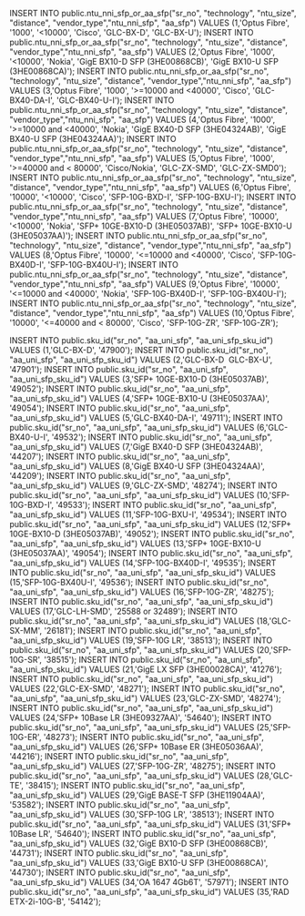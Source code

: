 INSERT INTO public.ntu_nni_sfp_or_aa_sfp("sr_no", "technology", "ntu_size", "distance", "vendor_type","ntu_nni_sfp", "aa_sfp") VALUES (1,'Optus Fibre', '1000', '<10000', 'Cisco', 'GLC-BX-D', 'GLC-BX-U');
INSERT INTO public.ntu_nni_sfp_or_aa_sfp("sr_no", "technology", "ntu_size", "distance", "vendor_type","ntu_nni_sfp", "aa_sfp") VALUES (2,'Optus Fibre', '1000', '<10000', 'Nokia', 'GigE BX10-D SFP (3HE00868CB)', 'GigE BX10-U SFP (3HE00868CA)');
INSERT INTO public.ntu_nni_sfp_or_aa_sfp("sr_no", "technology", "ntu_size", "distance", "vendor_type","ntu_nni_sfp", "aa_sfp") VALUES (3,'Optus Fibre', '1000', '>=10000 and <40000', 'Cisco', 'GLC-BX40-DA-I', 'GLC-BX40-U-I');
INSERT INTO public.ntu_nni_sfp_or_aa_sfp("sr_no", "technology", "ntu_size", "distance", "vendor_type","ntu_nni_sfp", "aa_sfp") VALUES (4,'Optus Fibre', '1000', '>=10000 and <40000', 'Nokia', 'GigE BX40-D SFP (3HE04324AB)', 'GigE BX40-U SFP (3HE04324AA)');
INSERT INTO public.ntu_nni_sfp_or_aa_sfp("sr_no", "technology", "ntu_size", "distance", "vendor_type","ntu_nni_sfp", "aa_sfp") VALUES (5,'Optus Fibre', '1000', '>=40000 and < 80000', 'Cisco/Nokia', 'GLC-ZX-SMD', 'GLC-ZX-SMD0');
INSERT INTO public.ntu_nni_sfp_or_aa_sfp("sr_no", "technology", "ntu_size", "distance", "vendor_type","ntu_nni_sfp", "aa_sfp") VALUES (6,'Optus Fibre', '10000', '<10000', 'Cisco', 'SFP-10G-BXD-I', 'SFP-10G-BXU-I');
INSERT INTO public.ntu_nni_sfp_or_aa_sfp("sr_no", "technology", "ntu_size", "distance", "vendor_type","ntu_nni_sfp", "aa_sfp") VALUES (7,'Optus Fibre', '10000', '<10000', 'Nokia', 'SFP+ 10GE-BX10-D (3HE05037AB)', 'SFP+ 10GE-BX10-U (3HE05037AA)');
INSERT INTO public.ntu_nni_sfp_or_aa_sfp("sr_no", "technology", "ntu_size", "distance", "vendor_type","ntu_nni_sfp", "aa_sfp") VALUES (8,'Optus Fibre', '10000', '<=10000 and <40000', 'Cisco', 'SFP-10G-BX40D-I', 'SFP-10G-BX40U-I');
INSERT INTO public.ntu_nni_sfp_or_aa_sfp("sr_no", "technology", "ntu_size", "distance", "vendor_type","ntu_nni_sfp", "aa_sfp") VALUES (9,'Optus Fibre', '10000', '<=10000 and <40000', 'Nokia', 'SFP-10G-BX40D-I', 'SFP-10G-BX40U-I');
INSERT INTO public.ntu_nni_sfp_or_aa_sfp("sr_no", "technology", "ntu_size", "distance", "vendor_type","ntu_nni_sfp", "aa_sfp") VALUES (10,'Optus Fibre', '10000', '<=40000 and < 80000', 'Cisco', 'SFP-10G-ZR', 'SFP-10G-ZR');


INSERT INTO public.sku_id("sr_no", "aa_uni_sfp", "aa_uni_sfp_sku_id") VALUES (1,'GLC-BX-D', '47900');
INSERT INTO public.sku_id("sr_no", "aa_uni_sfp", "aa_uni_sfp_sku_id") VALUES (2,'GLC-BX-D  GLC-BX-U', '47901');
INSERT INTO public.sku_id("sr_no", "aa_uni_sfp", "aa_uni_sfp_sku_id") VALUES (3,'SFP+ 10GE-BX10-D (3HE05037AB)', '49052');
INSERT INTO public.sku_id("sr_no", "aa_uni_sfp", "aa_uni_sfp_sku_id") VALUES (4,'SFP+ 10GE-BX10-U (3HE05037AA)', '49054');
INSERT INTO public.sku_id("sr_no", "aa_uni_sfp", "aa_uni_sfp_sku_id") VALUES (5,'GLC-BX40-DA-I', '49711');
INSERT INTO public.sku_id("sr_no", "aa_uni_sfp", "aa_uni_sfp_sku_id") VALUES (6,'GLC-BX40-U-I', '49532');
INSERT INTO public.sku_id("sr_no", "aa_uni_sfp", "aa_uni_sfp_sku_id") VALUES (7,'GigE BX40-D SFP (3HE04324AB)', '44207');
INSERT INTO public.sku_id("sr_no", "aa_uni_sfp", "aa_uni_sfp_sku_id") VALUES (8,'GigE BX40-U SFP (3HE04324AA)', '44209');
INSERT INTO public.sku_id("sr_no", "aa_uni_sfp", "aa_uni_sfp_sku_id") VALUES (9,'GLC-ZX-SMD', '48274');
INSERT INTO public.sku_id("sr_no", "aa_uni_sfp", "aa_uni_sfp_sku_id") VALUES (10,'SFP-10G-BXD-I', '49533');
INSERT INTO public.sku_id("sr_no", "aa_uni_sfp", "aa_uni_sfp_sku_id") VALUES (11,'SFP-10G-BXU-I', '49534');
INSERT INTO public.sku_id("sr_no", "aa_uni_sfp", "aa_uni_sfp_sku_id") VALUES (12,'SFP+ 10GE-BX10-D (3HE05037AB)', '49052');
INSERT INTO public.sku_id("sr_no", "aa_uni_sfp", "aa_uni_sfp_sku_id") VALUES (13,'SFP+ 10GE-BX10-U (3HE05037AA)', '49054');
INSERT INTO public.sku_id("sr_no", "aa_uni_sfp", "aa_uni_sfp_sku_id") VALUES (14,'SFP-10G-BX40D-I', '49535');
INSERT INTO public.sku_id("sr_no", "aa_uni_sfp", "aa_uni_sfp_sku_id") VALUES (15,'SFP-10G-BX40U-I', '49536');
INSERT INTO public.sku_id("sr_no", "aa_uni_sfp", "aa_uni_sfp_sku_id") VALUES (16,'SFP-10G-ZR', '48275');
INSERT INTO public.sku_id("sr_no", "aa_uni_sfp", "aa_uni_sfp_sku_id") VALUES (17,'GLC-LH-SMD', '25588 or 32489');
INSERT INTO public.sku_id("sr_no", "aa_uni_sfp", "aa_uni_sfp_sku_id") VALUES (18,'GLC-SX-MM', '26181');
INSERT INTO public.sku_id("sr_no", "aa_uni_sfp", "aa_uni_sfp_sku_id") VALUES (19,'SFP-10G LR', '38513');
INSERT INTO public.sku_id("sr_no", "aa_uni_sfp", "aa_uni_sfp_sku_id") VALUES (20,'SFP-10G-SR', '38515');
INSERT INTO public.sku_id("sr_no", "aa_uni_sfp", "aa_uni_sfp_sku_id") VALUES (21,'GigE LX SFP (3HE00028CA)', '41276');
INSERT INTO public.sku_id("sr_no", "aa_uni_sfp", "aa_uni_sfp_sku_id") VALUES (22,'GLC-EX-SMD', '48271');
INSERT INTO public.sku_id("sr_no", "aa_uni_sfp", "aa_uni_sfp_sku_id") VALUES (23,'GLC-ZX-SMD', '48274');
INSERT INTO public.sku_id("sr_no", "aa_uni_sfp", "aa_uni_sfp_sku_id") VALUES (24,'SFP+ 10Base LR (3HE09327AA)', '54640');
INSERT INTO public.sku_id("sr_no", "aa_uni_sfp", "aa_uni_sfp_sku_id") VALUES (25,'SFP-10G-ER', '48273');
INSERT INTO public.sku_id("sr_no", "aa_uni_sfp", "aa_uni_sfp_sku_id") VALUES (26,'SFP+ 10Base ER (3HE05036AA)', '44216');
INSERT INTO public.sku_id("sr_no", "aa_uni_sfp", "aa_uni_sfp_sku_id") VALUES (27,'SFP-10G-ZR', '48275');
INSERT INTO public.sku_id("sr_no", "aa_uni_sfp", "aa_uni_sfp_sku_id") VALUES (28,'GLC-TE', '38415');
INSERT INTO public.sku_id("sr_no", "aa_uni_sfp", "aa_uni_sfp_sku_id") VALUES (29,'GigE BASE-T SFP (3HE11904AA)', '53582');
INSERT INTO public.sku_id("sr_no", "aa_uni_sfp", "aa_uni_sfp_sku_id") VALUES (30,'SFP-10G LR', '38513');
INSERT INTO public.sku_id("sr_no", "aa_uni_sfp", "aa_uni_sfp_sku_id") VALUES (31,'SFP+ 10Base LR', '54640');
INSERT INTO public.sku_id("sr_no", "aa_uni_sfp", "aa_uni_sfp_sku_id") VALUES (32,'GigE BX10-D SFP (3HE00868CB)', '44731');
INSERT INTO public.sku_id("sr_no", "aa_uni_sfp", "aa_uni_sfp_sku_id") VALUES (33,'GigE BX10-U SFP (3HE00868CA)', '44730');
INSERT INTO public.sku_id("sr_no", "aa_uni_sfp", "aa_uni_sfp_sku_id") VALUES (34,'OA 1647 4Gb6T', '57971');
INSERT INTO public.sku_id("sr_no", "aa_uni_sfp", "aa_uni_sfp_sku_id") VALUES (35,'RAD ETX-2i-10G-B', '54142');




